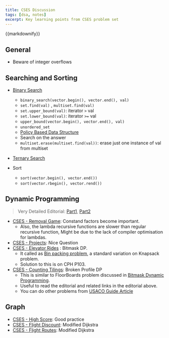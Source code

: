 ```yaml
---
title: CSES Discussion
tags: [dsa, notes]
excerpt: Key learning points from CSES problem set
---
```

{{markdownify}}

## General
* Beware of integer overflows


## Searching and Sorting
* [Binary Search](/dsa/binary-search-notes)
    - `binary_search(vector.begin(), vector.end(), val)`
    - `set.find(val)` , `multiset.find(val)`
    - `set.upper_bound(val)`: iterator `>` val
    - `set.lower_bound(val)`: iterator `>=` val
    - `upper_bound(vector.begin(), vector.end(), val)`
    - `unordered_set`
    - [Policy Based Data Structure](/dsa/policy-based-data-structure-in-cpp)
    - Search on the answer
    - `multiset.erase(multiset.find(val))`: erase just one instance of val from multiset

* [Ternary Search](/dsa/binary-search-notes#ternary-search)

* Sort
    - `sort(vector.begin(), vector.end())`
    - `sort(vector.rbegin(), vector.rend())`

## Dynamic Programming
> Very Detailed Editorial: [Part1](https://codeforces.com/blog/entry/70018), [Part2](https://codeforces.com/blog/entry/111675)

* [CSES - Removal Game](https://cses.fi/problemset/task/1097): Constand factors become important.
    - Also, the lambda recursive functions are slower than regular recursive function, Might be due to the lack of compiler optimisation for lambdas.
* [CSES - Projects](https://cses.fi/problemset/task/1140): Nice Question
* [CSES - Elevator Rides](https://cses.fi/problemset/task/1653) : Bitmask DP. 
    - It called as [Bin packing problem](https://en.wikipedia.org/wiki/Bin_packing_problem), a standard variation on Knapsack problem.
    - Solution to this is on CPH P103. 
* [CSES - Counting Tilings](https://cses.fi/problemset/task/2181/): Broken Profile DP
    - This is similar to FloorBoards problem discussed in [Bitmask Dynamic Programming](https://www.youtube.com/watch?v=rlTkd4yOQpE).
    - Useful to read the editorial and related links in the editorial above.
    - You can do other problems from [USACO Guide Article](https://usaco.guide/adv/dp-more?lang=cpp#dp-on-broken-profile)

## Graph
* [CSES - High Score](https://cses.fi/problemset/task/1673/): Good practice
* [CSES - Flight Discount](https://cses.fi/problemset/task/1195/): Modified Dijkstra
* [CSES - Flight Routes](https://cses.fi/problemset/task/1196/): Modified Dijkstra
